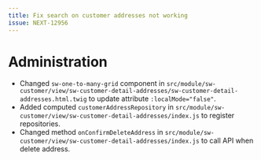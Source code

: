 ```yaml
---
title: Fix search on customer addresses not working
issue: NEXT-12956
---
```

# Administration
* Changed `sw-one-to-many-grid` component in `src/module/sw-customer/view/sw-customer-detail-addresses/sw-customer-detail-addresses.html.twig` to update attribute `:localMode="false"`.
* Added computed `customerAddressRepository` in `src/module/sw-customer/view/sw-customer-detail-addresses/index.js` to register repositories.
* Changed method `onConfirmDeleteAddress` in `src/module/sw-customer/view/sw-customer-detail-addresses/index.js` to call API when delete address.
